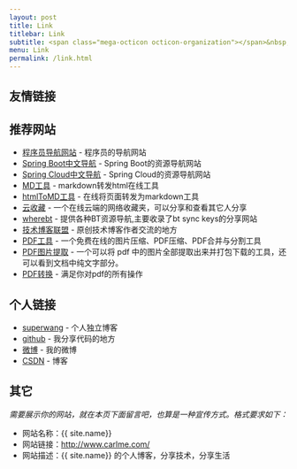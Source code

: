 ```yaml
---
layout: post
title: Link
titlebar: Link
subtitle: <span class="mega-octicon octicon-organization"></span>&nbsp;&nbsp; Resource link
menu: Link
permalink: /link.html
---
```


## 友情链接

## 推荐网站


- [程序员导航网站](http://tooool.org/) - 程序员的导航网站 
- [Spring Boot中文导航](http://springboot.fun/) - Spring Boot的资源导航网站    
- [Spring Cloud中文导航](http://springcloud.fun/) - Spring Cloud的资源导航网站    
- [MD工具](http://relatos.top/md/) - markdown转发html在线工具  
- [htmlToMD工具](http://relatos.top/2md/) - 在线将页面转发为markdown工具  
- [云收藏](http://www.favorites.ren/) - 一个在线云端的网络收藏夹，可以分享和查看其它人分享
- [wherebt](http://wherebt.com/) - 提供各种BT资源导航,主要收录了bt sync keys的分享网站
- [技术博客联盟](http://techblog.pub/) - 原创技术博客作者交流的地方
- [PDF工具](https://docsmall.com/)  -  一个免费在线的图片压缩、PDF压缩、PDF合并与分割工具 
- [PDF图片提取](https://www.extractpdf.com/) - 一个可以将 pdf 中的图片全部提取出来并打包下载的工具，还可以看到文档中纯文字部分。
- [PDF转换]( https://smallpdf.com/cn/pdf-to-word) - 满足你对pdf的所有操作


## 个人链接

- [superwang](http://www.carlme.com/) - 个人独立博客
- [github](https://github.com/SuperWangCarl) -  我分享代码的地方
- [微博](https://weibo.com/u/6557348915) -  我的微博
- [CSDN](https://blog.csdn.net/qq_36595528)  - 博客

## 其它  

*需要展示你的网站，就在本页下面留言吧，也算是一种宣传方式。格式要求如下：*

- 网站名称：{{ site.name}}
- 网站链接：http://www.carlme.com/
- 网站描述：{{ site.name}} 的个人博客，分享技术，分享生活  

